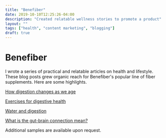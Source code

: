 ```yaml
---
title: "Benefiber"
date: 2019-10-10T12:25:26-04:00
description: "Created relatable wellness stories to promote a product"
layout: ""
tags: ["health", "content marketing", "blogging"]
draft: true
---
```


# Benefiber

I wrote a series of practical and relatable articles on health and lifestyle. These blog posts grew organic reach for Benefiber's popular line of fiber supplements. Here are some highlights. 

[How digestion changes as we age](https://www.benefiber.com/fiber-in-your-life/fiber-and-wellness/aging-and-digestion/)

[Exercises for digestive health](https://www.benefiber.com/fiber-in-your-life/fiber-and-wellness/exercises-for-digestive-health/)

[Water and digestion](https://www.benefiber.com/fiber-in-your-life/fiber-and-wellness/water-and-digestion/)

[What is the gut-brain connection mean?](https://www.benefiber.com/digestive-health/gut-health-101/what-is-gut-brain-connection/)

Additional samples are available upon request. 




